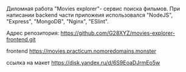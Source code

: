 Диломная работа "Movies explorer"- сервис поиска фильмов. При написании backend части приложеия использовался "NodeJS", "Express", "MongoDB", "Nginx", "ESlint".

Адрес репозитория: https://github.com/G28XYZ/movies-explorer-frontend.git

frontend https://movies.practicum.nomoredomains.monster


ссылка на макет https://disk.yandex.ru/d/6S9EoaDJrmEo5w